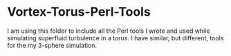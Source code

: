# Vortex-Torus-Perl-Tools
I am using this folder to include all the Perl tools I wrote and used while
simulating superfluid turbulence in a torus. I have similar, but different, 
tools for the my 3-sphere simulation.
